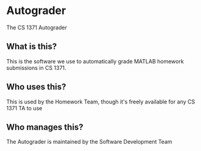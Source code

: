 # Autograder

The CS 1371 Autograder

## What is this?

This is the software we use to automatically grade MATLAB homework submissions in CS 1371.

## Who uses this?

This is used by the Homework Team, though it's freely available for any CS 1371 TA to use

## Who manages this?

The Autograder is maintained by the Software Development Team
